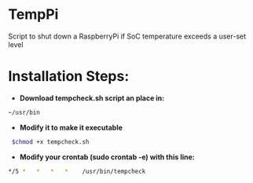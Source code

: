 TempPi
======

Script to shut down a RaspberryPi if SoC temperature exceeds a user-set level

# Installation Steps:

* **Download tempcheck.sh script an place in:**

```bash
~/usr/bin
```

* **Modify it to make it executable**

```bash
 $chmod +x tempcheck.sh
```

* **Modify your crontab (sudo crontab -e) with this line:**

```bash
*/5 *   *   *   *    /usr/bin/tempcheck
```
